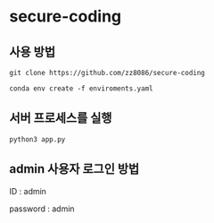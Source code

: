 # secure-coding

사용 방법
---------
<pre><code>git clone https://github.com/zz8086/secure-coding</code></pre>
<pre><code>conda env create -f enviroments.yaml</code></pre>

서버 프로세스를 실행
-----------------
<pre><code>python3 app.py</code></pre>

admin 사용자 로그인 방법
----------------
ID : admin

password : admin
